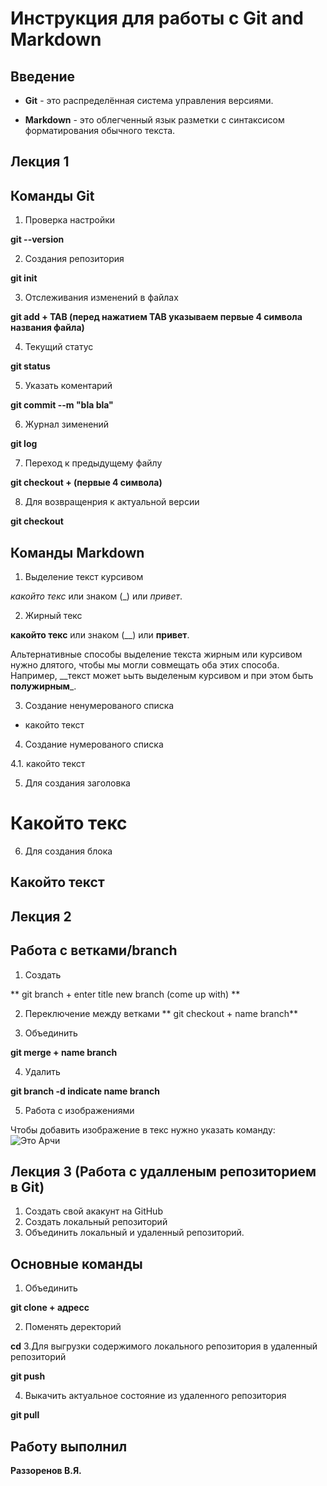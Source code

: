 # Инструкция для работы с Git and Markdown

## Введение

* **Git** - это распределённая система управления версиями.

* **Markdown** - это облегченный язык разметки с синтаксисом форматирования обычного текста.

## Лекция 1

## Команды Git

1. Проверка настройки   

**git --version**

2. Создания репозитория     

**git init**

3. Отслеживания изменений в файлах   

**git add + TAB (перед нажатием TAB указываем первые 4 символа названия файла)**

4. Текущий статус        

**git status**

5. Указать коментарий     

**git commit --m "bla bla"**

6. Журнал зименений    

**git log** 

7. Переход к предыдущему файлу   

**git checkout + (первые 4 символа)**

8. Для возвращенрия к актуальной версии  

**git checkout** 

## Команды Markdown 

1. Выделение текст курсивом   

*какойто текс* или знаком (_) или _привет_.

2. Жирный текс   

**какойто текс** или знаком (__) или __привет__.

Альтернативные способы выделение текста жирным или курсивом нужно длятого, чтобы мы могли совмещать оба этих способа. Например, __текст может ьыть выделеным курсивом и при этом быть **полужирным**_.
  
3. Создание ненумерованого списка  

* какойто текст 

4. Создание нумерованого списка  

4.1. какойто текст

5. Для создания заголовка 

# Какойто текс

6. Для создания блока  

## Какойто текст

## Лекция 2

## Работа с ветками/branch

1. Создать

** git branch + enter title new branch (come up with) **

2. Переключение между ветками
** git checkout + name branch**

3. Объединить

**git merge + name branch**

4. Удалить

**git branch -d indicate name branch**

5. Работа с изображениями

Чтобы добавить изображение в текс нужно указать команду:
![Это Арчи](Archi.jpg)

## Лекция 3 (Работа с  удалленым репозиторием в Git)

1. Создать свой акакунт на GitHub
2. Создать локальный репозиторий
3. Объединить локальный и удаленный репозиторий.

## Основные команды

1. Объединить 

**git clone + адресс**

2. Поменять деректорий

**cd**
3.Для выгрузки содержимого локального репозитория в удаленный репозиторий

**git push**

4. Выкачить актуальное состояние из удаленного репозитория

**git pull**

## Работу выполнил
**Раззоренов В.Я.**
